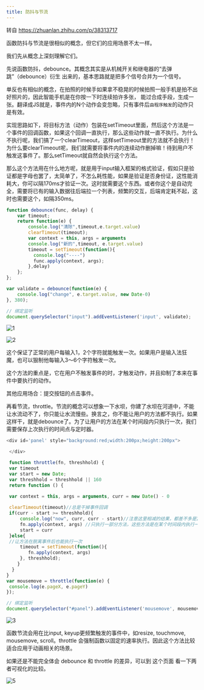 ```yaml
---
title: 防抖与节流
---
```


转自 https://zhuanlan.zhihu.com/p/38313717


函数防抖与节流是很相似的概念，但它们的应用场景不太一样。

我们先从概念上深刻理解它们。

先说函数防抖，debounce。其概念其实是从机械开关和继电器的“去弹跳”（debounce）衍生 出来的，基本思路就是把多个信号合并为一个信号。

单反也有相似的概念，在拍照的时候手如果拿不稳晃的时候拍照一般手机是拍不出好照片的，因此智能手机是在你按一下时连续拍许多张， 能过合成手段，生成一张。翻译成JS就是，事件内的N个动作会变忽略，只有事件后`由程序触发`的动作只是有效。

实现思路如下，将目标方法（动作）包装在setTimeout里面，然后这个方法是一个事件的回调函数，如果这个回调一直执行，那么这些动作就一直不执行。为什么不执行呢，我们搞了一个clearTimeout，这样setTimeout里的方法就不会执行！ 为什么要clearTimeout呢，我们就需要将事件内的连续动作删掉嘛！待到用户不触发这事件了。那么setTimeout就自然会执行这个方法。

那么这个方法用在什么地方呢，就是用于input输入框架的格式验证，假如只是验证都是字母也罢了，太简单了，不怎么耗性能，如果是验证是否身份证，这性能消耗大，你可以隔170ms才验证一次。这时就需要这个东西。或者你这个是自动完全，需要将已有的输入数据往后端拉一个列表，频繁的交互，后端肯定耗不起，这时也需要这个，如隔350ms。

```js
function debounce(func, delay) {
    var timeout;
    return function(e) {
        console.log("清除",timeout,e.target.value)
        clearTimeout(timeout);
        var context = this, args = arguments
        console.log("新的",timeout, e.target.value)
        timeout = setTimeout(function(){
          console.log("----")
          func.apply(context, args);
        },delay)
    };
};

var validate = debounce(function(e) {
    console.log("change", e.target.value, new Date-0)
}, 380);

// 绑定监听
document.querySelector("input").addEventListener('input', validate);
```

![1](https://pic1.zhimg.com/80/v2-4f3411408b2dffe1da17a64177e1ce77_hd.jpg)

![2](https://pic3.zhimg.com/80/v2-c38aa6732f4c797dd8812b8bc60f4fe5_hd.jpg)


这个保证了正常的用户每输入1，2个字符就能触发一次。如果用户是输入法狂魔，也可以狠制他每输入3～6个字符触发一次。

这个方法的重点是，它在用户不触发事件的时，才触发动作，并且抑制了本来在事件中要执行的动作。

其他应用场合：提交按钮的点击事件。



再看节流，throttle。节流的概念可以想象一下水坝，你建了水坝在河道中，不能让水流动不了，你只能让水流慢些。换言之，你不能让用户的方法都不执行。如果这样干，就是debounce了。为了让用户的方法在某个时间段内只执行一次，我们需要保存上次执行的时间点与定时器。



```js
<div id='panel' style="background:red;width:200px;height:200px">

 </div>

 function throttle(fn, threshhold) {
 var timeout
 var start = new Date;
 var threshhold = threshhold || 160
 return function () {

 var context = this, args = arguments, curr = new Date() - 0
 
 clearTimeout(timeout)//总是干掉事件回调
 if(curr - start >= threshhold){ 
     console.log("now", curr, curr - start)//注意这里相减的结果，都差不多是160左右
     fn.apply(context, args) //只执行一部分方法，这些方法是在某个时间段内执行一次
     start = curr
 }else{
 //让方法在脱离事件后也能执行一次
     timeout = setTimeout(function(){
        fn.apply(context, args) 
     }, threshhold);
    }
  }
}
var mousemove = throttle(function(e) {
 console.log(e.pageX, e.pageY)
});

// 绑定监听
document.querySelector("#panel").addEventListener('mousemove', mousemove);
 ```

 ![3](https://pic4.zhimg.com/80/v2-2840419e2e26624dd5a7fca70dfa7e81_hd.jpg)

 函数节流会用在比input, keyup更频繁触发的事件中，如resize, touchmove, mousemove, scroll。throttle 会强制函数以固定的速率执行。因此这个方法比较适合应用于动画相关的场景。



如果还是不能完全体会 debounce 和 throttle 的差异，可以到 这个页面 看一下两者可视化的比较。


![5](https://pic4.zhimg.com/80/v2-0661986f20db2d17f1f206397934746e_hd.jpg)